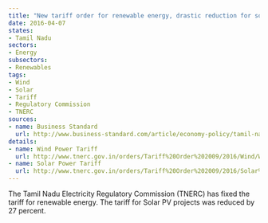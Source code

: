 ```yaml
---
title: "New tariff order for renewable energy, drastic reduction for solar PV"
date: 2016-04-07
states:
- Tamil Nadu
sectors:
- Energy
subsectors:
- Renewables
tags:
- Wind
- Solar
- Tariff
- Regulatory Commission
- TNERC
sources:
- name: Business Standard
  url: http://www.business-standard.com/article/economy-policy/tamil-nadu-hikes-tariff-for-wind-power-slashes-it-for-solar-power-116040400225_1.html
details:
- name: Wind Power Tariff
  url: http://www.tnerc.gov.in/orders/Tariff%20Order%202009/2016/Wind/Wind%20-%203%20of%202016.pdf
- name: Solar Power Tariff
  url: http://www.tnerc.gov.in/orders/Tariff%20Order%202009/2016/Solar%202016/Solar%20Order%20-%202%20of%202016.pdf
---
```


The Tamil Nadu Electricity Regulatory Commission (TNERC) has fixed the tariff for renewable energy. The tariff for Solar PV projects was reduced by 27 percent.
